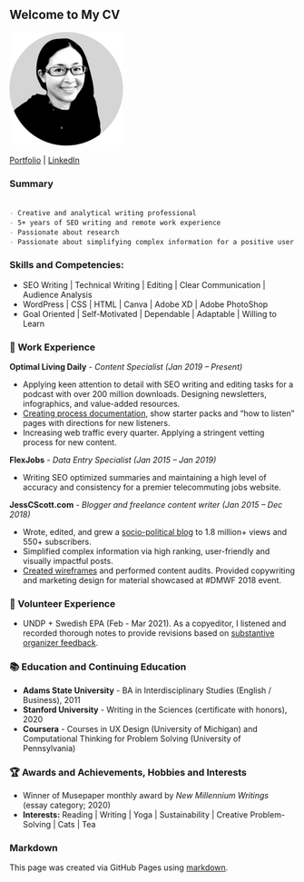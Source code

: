 ## Welcome to My CV

<img src="https://raw.githubusercontent.com/fanatiicx/fanatiicx.github.io/gh-pages/portrait_grey.png" alt="jess_face" width="200"/>

[Portfolio](https://jesschua.com) | [LinkedIn](https://www.linkedin.com/in/jesschua/)

### Summary

```markdown

- Creative and analytical writing professional
- 5+ years of SEO writing and remote work experience
- Passionate about research 
- Passionate about simplifying complex information for a positive user experience

```

### Skills and Competencies:

- SEO Writing | Technical Writing | Editing | Clear Communication | Audience Analysis 
- WordPress | CSS | HTML | Canva | Adobe XD | Adobe PhotoShop
- Goal Oriented | Self-Motivated | Dependable | Adaptable | Willing to Learn

### 📝 Work Experience

**Optimal Living Daily** - *Content Specialist (Jan 2019 – Present)*
* Applying keen attention to detail with SEO writing and editing tasks for a podcast with over 200 million downloads. Designing newsletters, infographics, and value-added resources.
* [Creating process documentation](https://jesschua.com/optimal-living-daily/), show starter packs and “how to listen” pages with directions for new listeners.
* Increasing web traffic every quarter. Applying a stringent vetting process for new content.

**FlexJobs** - *Data Entry Specialist (Jan 2015 – Jan 2019)*

* Writing SEO optimized summaries and maintaining a high level of accuracy and consistency for a premier telecommuting jobs website.

**JessCScott.com** - *Blogger and freelance content writer (Jan 2015 – Dec 2018)*
* Wrote, edited, and grew a [socio-political blog](https://jesschua.com/sg-history/) to 1.8 million+ views and 550+ subscribers. 
* Simplified complex information via high ranking, user-friendly and visually impactful posts.
* [Created wireframes](https://jesschua.com/care-association/) and performed content audits. Provided copywriting and marketing design for material showcased at #DMWF 2018 event.

### 🌱 Volunteer Experience

* UNDP + Swedish EPA (Feb - Mar 2021). As a copyeditor, I listened and recorded thorough notes to provide revisions based on [substantive organizer feedback](https://jesschua.com/undp/).

### 📚 Education and Continuing Education

* **Adams State University** - BA in Interdisciplinary Studies (English / Business), 2011
* **Stanford University** - Writing in the Sciences (certificate with honors), 2020
* **Coursera** - Courses in UX Design (University of Michigan) and Computational Thinking for Problem Solving (University of Pennsylvania)

### 🏆 Awards and Achievements, Hobbies and Interests

* Winner of Musepaper monthly award by *New Millennium Writings* (essay category; 2020)
* **Interests:** Reading | Writing | Yoga | Sustainability | Creative Problem-Solving | Cats | Tea

### Markdown

This page was created via GitHub Pages using [markdown](https://guides.github.com/features/mastering-markdown/).
